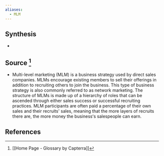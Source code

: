 ```yaml
---
aliases:
  - MLM
---
```

## Synthesis
- 
## Source [^1]
- Multi-level marketing (MLM) is a business strategy used by direct sales companies. MLMs encourage existing members to sell their offerings in addition to recruiting others to join the business. This type of business strategy is also commonly referred to as network marketing. The structure of MLMs is made up of a hierarchy of roles that can be ascended through either sales success or successful recruiting practices. MLM participants are often paid a percentage of their own sales and their recruits' sales, meaning that the more layers of recruits there are, the more money the businessʻs salespeople can earn.
## References

[^1]: [[Home Page - Glossary by Capterra]]